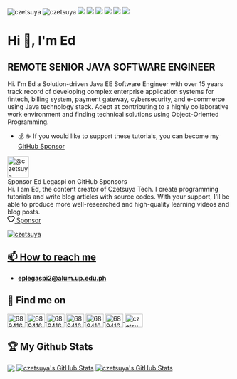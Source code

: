 <p align="left"> 
    <img src="https://visitor-badge.laobi.icu/badge?page_id=czetsuya" alt="czetsuya" />
    <img src="https://komarev.com/ghpvc/?username=czetsuya" alt="czetsuya" /> 
    <img src="https://img.shields.io/github/followers/czetsuya?style=social" />
    <img src="https://img.shields.io/github/stars/czetsuya/czetsuya?style=social" />
    <img src="https://img.shields.io/github/watchers/czetsuya/czetsuya?style=social" />
    <img src="https://img.shields.io/github/size/czetsuya/czetsuya/README.md" />
    <img src="https://img.shields.io/github/last-commit/czetsuya/czetsuya" />
    <img src="https://img.shields.io/github/contributors/czetsuya/czetsuya" />
</p>

# Hi 👋, I'm Ed
## REMOTE SENIOR JAVA SOFTWARE ENGINEER
Hi. I'm Ed a Solution-driven Java EE Software Engineer with over 15 years track record of developing complex enterprise application systems for fintech, billing system, payment gateway, cybersecurity, and e-commerce using Java technology stack. Adept at contributing to a highly collaborative work environment and finding technical solutions using Object-Oriented Programming.

* 💰 ☕️ If you would like to support these tutorials, you can become my [GitHub Sponsor](https://github.com/sponsors/czetsuya)

<html lang="en" data-color-mode="auto" data-light-theme="light" data-dark-theme="dark" data-a11y-animated-images="system">
  <head>
    <meta charset="utf-8">
    <link rel="dns-prefetch" href="https://github.githubassets.com">
    <link rel="dns-prefetch" href="https://avatars.githubusercontent.com">
    <link rel="dns-prefetch" href="https://github-cloud.s3.amazonaws.com">
    <link rel="dns-prefetch" href="https://user-images.githubusercontent.com/">
    <link rel="preconnect" href="https://github.githubassets.com" crossorigin="">
    <link rel="preconnect" href="https://avatars.githubusercontent.com">
    <meta name="viewport" content="width=device-width, initial-scale=1.0">
    <link crossorigin="anonymous" media="all" integrity="sha512-KgQrk5hLBb/TnCqv5/Aj1PnNDcNg1GJwAJmCcofWOvheVekdwdaZjLg5FxNyLJsLSZddZueFFCrFkGbxaBbe8g==" rel="stylesheet" href="https://github.githubassets.com/assets/sponsors-embed-2a042b93984b.css">
    <meta name="browser-stats-url" content="https://api.github.com/_private/browser/stats">
    <meta name="browser-errors-url" content="https://api.github.com/_private/browser/errors">
    <meta name="browser-optimizely-client-errors-url" content="https://api.github.com/_private/browser/optimizely_client/errors">
    <link rel="mask-icon" href="https://github.githubassets.com/pinned-octocat.svg" color="#000000">
    <link rel="alternate icon" class="js-site-favicon" type="image/png" href="https://github.githubassets.com/favicons/favicon.png">
    <link rel="icon" class="js-site-favicon" type="image/svg+xml" href="https://github.githubassets.com/favicons/favicon.svg">
    <meta name="theme-color" content="#1e2327">
    <meta name="color-scheme" content="light dark">
    <link rel="manifest" href="/manifest.json" crossorigin="use-credentials">
  </head>
  <body style="word-wrap: break-word;" data-new-gr-c-s-loaded="14.1020.0">
    <main>
      <article class="Box p-3">
        <div class="d-flex">
          <div class="mr-3">
            <a target="_top" data-hovercard-type="user" data-hovercard-url="/users/czetsuya/hovercard" data-octo-click="hovercard-link-click" data-octo-dimensions="link_type:self" href="/czetsuya" data-view-component="true" class="d-inline-block">
              <img src="https://avatars.githubusercontent.com/u/804528?s=96&amp;v=4" alt="@czetsuya" size="48" height="48" width="48" data-view-component="true" class="avatar circle">
            </a>
          </div>
          <div class="d-sm-flex flex-auto">
            <div class="flex-sm-auto mr-sm-3">
              <div class="h3 mb-2"> Sponsor Ed Legaspi on GitHub Sponsors </div>
              <div class="mb-2"> Hi. I am Ed, the content creator of Czetsuya Tech. I create programming tutorials and write blog articles with source codes. With your support, I'll be able to produce more well-researched and high-quality learning videos and blog posts. </div>
            </div>
            <div>
              <a class="btn" aria-label="Sponsor @czetsuya" target="_top" href="/sponsors/czetsuya?o=esc">
                <svg aria-hidden="true" height="16" viewBox="0 0 16 16" version="1.1" width="16" data-view-component="true" class="octicon octicon-heart icon-sponsor color-fg-sponsors mr-2">
                  <path fill-rule="evenodd" d="M4.25 2.5c-1.336 0-2.75 1.164-2.75 3 0 2.15 1.58 4.144 3.365 5.682A20.565 20.565 0 008 13.393a20.561 20.561 0 003.135-2.211C12.92 9.644 14.5 7.65 14.5 5.5c0-1.836-1.414-3-2.75-3-1.373 0-2.609.986-3.029 2.456a.75.75 0 01-1.442 0C6.859 3.486 5.623 2.5 4.25 2.5zM8 14.25l-.345.666-.002-.001-.006-.003-.018-.01a7.643 7.643 0 01-.31-.17 22.075 22.075 0 01-3.434-2.414C2.045 10.731 0 8.35 0 5.5 0 2.836 2.086 1 4.25 1 5.797 1 7.153 1.802 8 3.02 8.847 1.802 10.203 1 11.75 1 13.914 1 16 2.836 16 5.5c0 2.85-2.045 5.231-3.885 6.818a22.08 22.08 0 01-3.744 2.584l-.018.01-.006.003h-.002L8 14.25zm0 0l.345.666a.752.752 0 01-.69 0L8 14.25z"></path>
                </svg>
                <span>Sponsor</span>
              </a>
            </div>
          </div>
        </div>
      </article>
    </main>
  </body>
  <grammarly-desktop-integration data-grammarly-shadow-root="true"></grammarly-desktop-integration>
</html>

<p>
  <a href="https://github.com/czetsuya/github-profile-trophy"><img src="https://github-profile-trophy.vercel.app/?username=czetsuya&theme=onedark" alt="czetsuya" />
</p>

## 📫 How to reach me
- **eplegaspi2@alum.up.edu.ph**

## :email: Find me on

<a href="https://www.linkedin.com/in/czetsuya" target="blank">
	<img align="center" src="https://cdn.jsdelivr.net/npm/simple-icons@3.0.1/icons/linkedin.svg" alt="689416" height="30" width="40" />
</a>
<a href="https://www.facebook.com/czetsuya" target="blank">
	<img align="center" src="https://cdn.jsdelivr.net/npm/simple-icons@3.0.1/icons/facebook.svg" alt="689416" height="30" width="40" />
</a>
<a href="https://stackoverflow.com/users/689416" target="blank">
	<img align="center" src="https://cdn.jsdelivr.net/npm/simple-icons@3.0.1/icons/stackoverflow.svg" alt="689416" height="30" width="40" />
</a>
<a href="https://www.youtube.com/channel/UCohlQvNpYzRzPWZTX5mBSsg" target="blank">
	<img align="center" src="https://cdn.jsdelivr.net/npm/simple-icons@3.0.1/icons/youtube.svg" alt="689416" height="30" width="40" />
</a>
<a href="http://twitter.com/czetsuya" target="blank">
	<img align="center" src="https://cdn.jsdelivr.net/npm/simple-icons@3.0.1/icons/twitter.svg" alt="689416" height="30" width="40" />
</a>
<a href="http://czetsuya-tech.blogspot.com/" target="blank">
	<img align="center" src="https://cdn.jsdelivr.net/npm/simple-icons@3.0.1/icons/blogger.svg" alt="689416" height="30" width="40" />
</a>	
<a href="https://dribbble.com/czetsuya" target="blank">
	<img align="center" src="https://cdn.jsdelivr.net/npm/simple-icons@3.0.1/icons/dribbble.svg" alt="czetsuya" height="30" width="40" />
</a>

## :trophy: My Github Stats

<a href="https://github.com/czetsuya">
  <img align="center" src="https://github-readme-stats.vercel.app/api/top-langs/?username=czetsuya&title_color=ffffff&text_color=c9cacc&icon_color=2bbc8a&bg_color=1d1f21" />
</a>

<a href="https://github.com/czetsuya">
  <img align="center" src="https://github-readme-stats.vercel.app/api?username=czetsuya&show_icons=true&line_height=27&count_private=true&title_color=ffffff&text_color=c9cacc&icon_color=2bbc8a&bg_color=1d1f21" alt="czetsuya's GitHub Stats" />
</a>


<a href="https://github.com/czetsuya">
  <img align="center" src="https://github-readme-streak-stats.herokuapp.com/?user=czetsuya&theme=dark" alt="czetsuya's GitHub Stats" />
</a>
